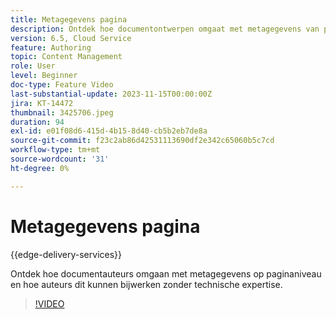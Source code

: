 ```yaml
---
title: Metagegevens pagina
description: Ontdek hoe documentontwerpen omgaat met metagegevens van pagina's.
version: 6.5, Cloud Service
feature: Authoring
topic: Content Management
role: User
level: Beginner
doc-type: Feature Video
last-substantial-update: 2023-11-15T00:00:00Z
jira: KT-14472
thumbnail: 3425706.jpeg
duration: 94
exl-id: e01f08d6-415d-4b15-8d40-cb5b2eb7de8a
source-git-commit: f23c2ab86d42531113690df2e342c65060b5c7cd
workflow-type: tm+mt
source-wordcount: '31'
ht-degree: 0%

---
```


# Metagegevens pagina

{{edge-delivery-services}}

Ontdek hoe documentauteurs omgaan met metagegevens op paginaniveau en hoe auteurs dit kunnen bijwerken zonder technische expertise.

>[!VIDEO](https://video.tv.adobe.com/v/3425706/?learn=on)
